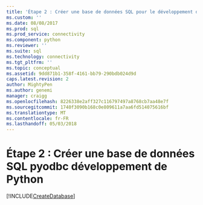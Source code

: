 ```yaml
---
title: 'Étape 2 : Créer une base de données SQL pour le développement de Python de pyodbc | Documents Microsoft'
ms.custom: ''
ms.date: 08/08/2017
ms.prod: sql
ms.prod_service: connectivity
ms.component: python
ms.reviewer: ''
ms.suite: sql
ms.technology: connectivity
ms.tgt_pltfrm: ''
ms.topic: conceptual
ms.assetid: 9dd871b1-358f-4161-bb79-290bdb024d9d
caps.latest.revision: 2
author: MightyPen
ms.author: genemi
manager: craigg
ms.openlocfilehash: 8226338e2aff327c116797497a8768cb7aa48e7f
ms.sourcegitcommit: 1740f3090b168c0e809611a7aa6fd514075616bf
ms.translationtype: MT
ms.contentlocale: fr-FR
ms.lasthandoff: 05/03/2018
---
```

# <a name="step-2-create-a-sql-database-for-pyodbc-python-development"></a>Étape 2 : Créer une base de données SQL pyodbc développement de Python

[!INCLUDE[CreateDatabase](../../../includes/createdatabase.md)]
